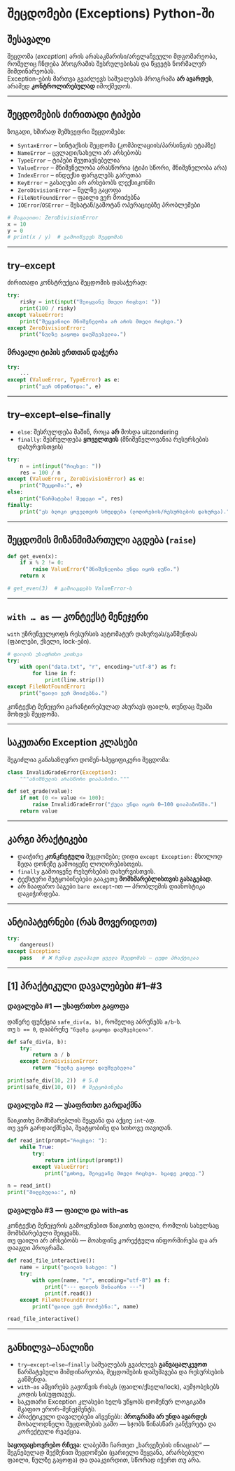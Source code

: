 # შეცდომები (Exceptions) Python-ში

## შესავალი
შეცდომა (*exception*) არის არასაკმარისი/არელაჩვეული მდგომარეობა, რომელიც ჩნდება პროგრამის შესრულებისას და წყვეტს ნორმალურ მიმდინარეობას.  
Exception-ების მართვა გვაძლევს საშუალებას პროგრამა **არ ავარდეს**, არამედ **კონტროლირებულად** იმოქმედოს.

---

## შეცდომების ძირითადი ტიპები
ზოგადი, ხშირად შემხვედრი შეცდომები:
- `SyntaxError` – სინტაქსის შეცდომა (კომპილაციის/პარსინგის ეტაპზე)
- `NameError` – ცვლადი/სახელი არ არსებობს
- `TypeError` – ტიპები შეუთავსებელია
- `ValueError` – მნიშვნელობა არასწორია (ტიპი სწორი, მნიშვნელობა არა)
- `IndexError` – ინდექსი ფარგლებს გარეთაა
- `KeyError` – გასაღები არ არსებობს ლექსიკონში
- `ZeroDivisionError` – ნულზე გაყოფა
- `FileNotFoundError` – ფაილი ვერ მოიძებნა
- `IOError`/`OSError` – შესატან/გამოტან ოპერაციებზე პრობლემები

```python
# მაგალითი: ZeroDivisionError
x = 10
y = 0
# print(x / y)  # გამოიწვევს შეცდომას
```

---

## try–except
ძირითადი კონსტრუქცია შეცდომის დასაჭერად:

```python
try:
    risky = int(input("შეიყვანე მთელი რიცხვი: "))
    print(100 / risky)
except ValueError:
    print("შეყვანილი მნიშვნელობა არ არის მთელი რიცხვი.")
except ZeroDivisionError:
    print("ნულზე გაყოფა დაუშვებელია.")
```

### მრავალი ტიპის ერთთან დაჭერა
```python
try:
    ...
except (ValueError, TypeError) as e:
    print("ვერ обработდა:", e)
```

---

## try–except–else–finally
- `else`: შესრულდება მაშინ, როცა **არ** მოხდა uitzondering
- `finally`: შესრულდება **ყოველთვის** (მნიშვნელოვანია რესურსების დახურვისთვის)

```python
try:
    n = int(input("რიცხვი: "))
    res = 100 / n
except (ValueError, ZeroDivisionError) as e:
    print("შეცდომა:", e)
else:
    print("წარმატება! შედეგი =", res)
finally:
    print("ეს ბლოკი ყოველთვის სრულდება (ლოღირების/რესურსების დახურვა).")
```

---

## შეცდომის მიზანმიმართული აგდება (`raise`)
```python
def get_even(x):
    if x % 2 != 0:
        raise ValueError("მნიშვნელობა უნდა იყოს ლუწი.")
    return x

# get_even(3)  # გამოაგდებს ValueError-ს
```

---

## `with … as` — კონტექსტ მენეჯერი
`with` უზრუნველყოფს რესურსის ავტომატურ დახურვას/გაწმენდას (ფაილები, ქსელი, lock-ები).

```python
# ფაილის უსაფრთხო კითხვა
try:
    with open("data.txt", "r", encoding="utf-8") as f:
        for line in f:
            print(line.strip())
except FileNotFoundError:
    print("ფაილი ვერ მოიძებნა.")
```

კონტექსტ მენეჯერი გარანტირებულად ახურავს ფაილს, თუნდაც შუაში მოხდეს შეცდომა.

---

## საკუთარი Exception კლასები
შეგიძლია განასაზღვრო დომენ-სპეციფიკური შეცდომა:

```python
class InvalidGradeError(Exception):
    """ანიშნულის არასწორი დიაპაზონი."""

def set_grade(value):
    if not (0 <= value <= 100):
        raise InvalidGradeError("ქულა უნდა იყოს 0–100 დიაპაზონში.")
    return value
```

---

## კარგი პრაქტიკები
- დაიჭირე **კონკრეტული** შეცდომები; დიდი `except Exception:` მხოლოდ ზედა დონეზე გამოიყენე ლოღირებისთვის.
- `finally` გამოიყენე რესურსების დახურვისთვის.
- ტექსტური შეტყობინებები გააკეთე **მომხმარებლისთვის გასაგებად**.
- არ ჩააფარო ბაგები `bare except`-ით — პრობლემის დიანოსტიკა დაგიჭირდება.

---

## ანტიპატერნები (რას მოვერიდოთ)
```python
try:
    dangerous()
except Exception:
    pass   # ❌ ჩუმად ვყლაპავთ ყველა შეცდომას — ცუდი პრაქტიკაა
```

---

## [1] პრაქტიკული დავალებები #1–#3

### დავალება #1 — უსაფრთხო გაყოფა
დაწერე ფუნქცია `safe_div(a, b)`, რომელიც აბრუნებს `a/b`-ს.  
თუ `b == 0`, დააბრუნე `"ნულზე გაყოფა დაუშვებელია"`.
```python
def safe_div(a, b):
    try:
        return a / b
    except ZeroDivisionError:
        return "ნულზე გაყოფა დაუშვებელია"

print(safe_div(10, 2))  # 5.0
print(safe_div(10, 0))  # შეტყობინება
```

### დავალება #2 — უსაფრთხო გარდაქმნა
წაიკითხე მომხმარებლის შეყვანა და აქციე `int`-ად.  
თუ ვერ გარდაიქმნება, შეატყობინე და სთხოვე თავიდან.
```python
def read_int(prompt="რიცხვი: "):
    while True:
        try:
            return int(input(prompt))
        except ValueError:
            print("გთხოვ, შეიყვანე მთელი რიცხვი. სცადე კიდევ.")

n = read_int()
print("მიღებულია:", n)
```

### დავალება #3 — ფაილი და with–as
კონტექსტ მენეჯერის გამოყენებით წაიკითხე ფაილი, რომლის სახელსაც მომხმარებელი შეიყვანს.  
თუ ფაილი არ არსებობს — მოახდინე კორექტული ინფორმირება და არ დააგდი პროგრამა.
```python
def read_file_interactive():
    name = input("ფაილის სახელი: ")
    try:
        with open(name, "r", encoding="utf-8") as f:
            print("--- ფაილის შინაარსი ---")
            print(f.read())
    except FileNotFoundError:
        print("ფაილი ვერ მოიძებნა:", name)

read_file_interactive()
```

---

## განხილვა–ანალიზი
- `try–except–else–finally` საშუალებას გვაძლევს **განვაცალკევოთ** წარმატებული მიმდინარეობა, შეცდომების დამუშავება და რესურსების გაწმენდა.
- `with–as` ამცირებს გაჟონვის რისკს (ფაილი/ქსელი/lock), აუმჯობესებს კოდის სისუფთავეს.
- საკუთარი Exception კლასები ხელს უწყობს დომენურ ლოგიკაში მკაფიო ერორ-მენეჯმენტს.
- პრაქტიკული დავალებები აჩვენებს: **პროგრამა არ უნდა ავარდეს** მოსალოდნელი შეცდომების გამო — სჯობს წინასწარ განჭვრეტა და კორექტული რეაქცია.

**საყოფაცხოვრებო რჩევა:** ლაბებში ჩართეთ „ხარვეზების ინიაციას“ — შეგნებულად შექმენით შეცდომები (ცარიელი შეყვანა, არარსებული ფაილი, ნულზე გაყოფა) და დააკვირდით, სწორად იჭერთ თუ არა.
